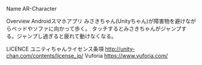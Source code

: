 Name
AR-Character

Overview
Androidスマホアプリ
みさきちゃん(Unityちゃん)が障害物を避けながらベッドやソファに向かって歩く。
タッチするとみさきちゃんがジャンプする。ジャンプし過ぎると疲れて動けなくなる。

LICENCE
ユニティちゃんライセンス条項 http://unity-chan.com/contents/license_jp/
Vuforia https://www.vuforia.com/
